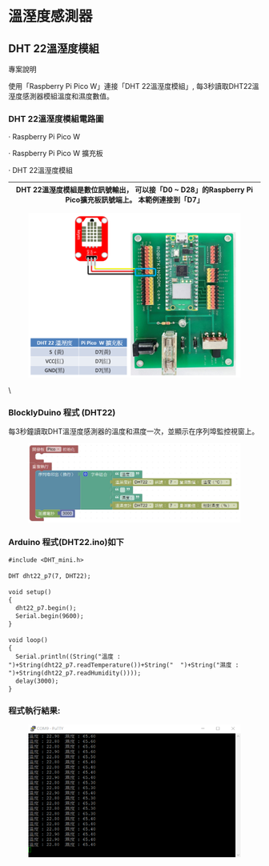 # 溫溼度感測器

## DHT 22溫溼度模組 <a href="#hlk124525726" id="hlk124525726"></a>

專案說明

使用「Raspberry Pi Pico W」連接「DHT 22溫溼度模組」, 每3秒讀取DHT22溫溼度感測器模組溫度和濕度數值。

&#x20;

### DHT 22溫溼度模組電路圖

·        Raspberry Pi Pico W

·        Raspberry Pi Pico W 擴充板

·        DHT 22溫溼度模組



| DHT 22溫溼度模組是數位訊號輸出，  可以接「D0 \~ D28」的Raspberry Pi Pico擴充板訊號端上。  本範例連接到「D7」 |
| ------------------------------------------------------------------------- |

&#x20;

<figure><img src="../../.gitbook/assets/image.png" alt=""><figcaption></figcaption></figure>

&#x20;

\


### BlocklyDuino 程式 (DHT22)

每3秒鐘讀取DHT溫溼度感測器的溫度和濕度一次，並顯示在序列埠監控視窗上。&#x20;

<figure><img src="../../.gitbook/assets/image (1).png" alt=""><figcaption></figcaption></figure>

&#x20;

### &#x20;Arduino 程式(DHT22.ino)如下



```
#include <DHT_mini.h>

DHT dht22_p7(7, DHT22);

void setup()
{
  dht22_p7.begin();
  Serial.begin(9600);
}

void loop()
{
  Serial.println((String("溫度 : ")+String(dht22_p7.readTemperature())+String("  ")+String("濕度 : ")+String(dht22_p7.readHumidity())));
  delay(3000);
}
```

### &#x20;程式執行結果:&#x20;

<figure><img src="../../.gitbook/assets/image (2).png" alt=""><figcaption></figcaption></figure>
